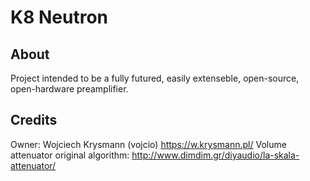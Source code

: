 # K8 Neutron 
## About
Project intended to be a fully futured, easily extenseble, open-source, open-hardware preamplifier.

## Credits
Owner: Wojciech Krysmann (vojcio) https://w.krysmann.pl/
Volume attenuator original algorithm: http://www.dimdim.gr/diyaudio/la-skala-attenuator/
